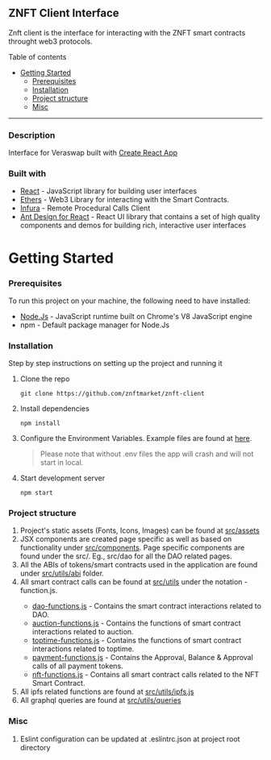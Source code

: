## ZNFT Client Interface

Znft client is the interface for interacting with the ZNFT smart contracts throught web3 protocols.

Table of contents

- [Getting Started](#getting-started)
  - [Prerequisites](#prerequisites)
  - [Installation](#installation)
  - [Project structure](#project-structure)
  - [Misc](#misc)

---

### Description

Interface for Veraswap built with [Create React App](https://github.com/facebook/create-react-app)

### Built with

- [React](https://reactjs.org/) - JavaScript library for building user interfaces
- [Ethers](https://docs.ethers.io/v5/) - Web3 Library for interacting with the Smart Contracts.
- [Infura](https://infura.io/) - Remote Procedural Calls Client
- [Ant Design for React](https://ant.design/docs/react/introduce) - React UI library that contains a set of high quality components and demos for building rich, interactive user interfaces

# Getting Started

### Prerequisites

To run this project on your machine, the following need to have installed:

- [Node.Js](https://nodejs.org/) - JavaScript runtime built on Chrome's V8 JavaScript engine
- npm - Default package manager for Node.Js

### Installation

Step by step instructions on setting up the project and running it

1. Clone the repo
   ```
   git clone https://github.com/znftmarket/znft-client
   ```
2. Install dependencies
   ```
   npm install
   ```
3. Configure the Environment Variables. Example files are found at [here](./env.development).

   > Please note that without .env files the app will crash and will not start in local.

4. Start development server
   ```
   npm start
   ```

### Project structure

1. Project's static assets (Fonts, Icons, Images) can be found at [src/assets](./src/assets)
2. JSX components are created page specific as well as based on functionality under [src/components](./src/components). Page specific components are found under the src/<folder-name>. Eg., src/dao for all the DAO related pages.
3. All the ABIs of tokens/smart contracts used in the application are found under [src/utils/abi](./src/utils/abi) folder.
4. All smart contract calls can be found at [src/utils](./src/utils) under the notation <function-name>-function.js.
   - [dao-functions.js](./src/utils/dao-functions.js) - Contains the smart contract interactions related to DAO.
   - [auction-functions.js](./src/utils/auction-functions.js) - Contains the functions of smart contract interactions related to auction.
   - [toptime-functions.js](./src/utils/toptime-functions.js) - Contains the functions of smart contract interactions related to toptime.
   - [payment-functions.js](./src/utils/payment-functions.js) - Contains the Approval, Balance & Approval calls of all payment tokens.
   - [nft-functions.js](./src/utils/nft-functions.js) - Contains all smart contract calls related to the NFT Smart Contract.
5. All ipfs related functions are found at [src/utils/ipfs.js](./src/utils/ipfs.js)
6. All graphql queries are found at [src/utils/queries](./src/utils/queries)

### Misc

1. Eslint configuration can be updated at .eslintrc.json at project root directory
